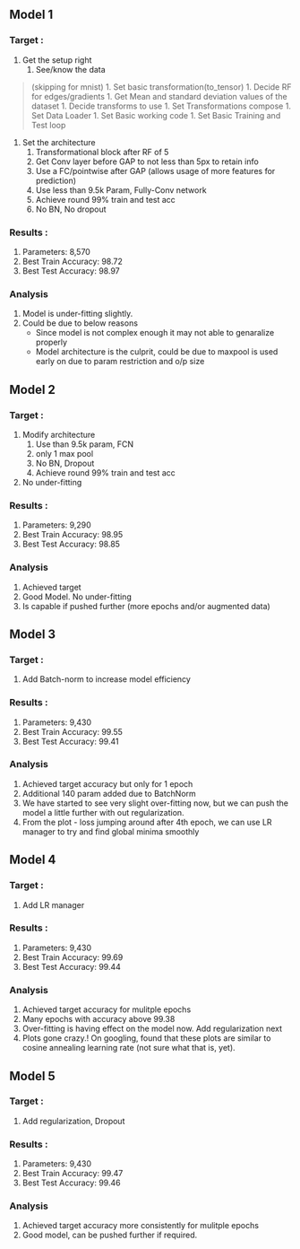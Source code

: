 ## Model 1

### Target :

1. Get the setup right
    1. See/know the data 
> (skipping for mnist)
        1. Set basic transformation(to_tensor)
        1. Decide RF for edges/gradients
        1. Get Mean and standard deviation values of the dataset
        1. Decide transforms to use
    1. Set Transformations compose
    1. Set Data Loader
    1. Set Basic working code
    1. Set Basic Training and Test loop

1. Set the architecture
    1. Transformational block after RF of 5
    1. Get Conv layer before GAP to not less than 5px to retain info
    1. Use a FC/pointwise after GAP (allows usage of more features for prediction)
    1. Use less than 9.5k Param, Fully-Conv network
    1. Achieve round 99% train and test acc
    1. No BN, No dropout

### Results :
    
1. Parameters: 8,570
1. Best Train Accuracy: 98.72
1. Best Test Accuracy: 98.97 

### Analysis
1. Model is under-fitting slightly. 
1. Could be due to below reasons
    - Since model is not complex enough it may not able to genaralize properly
    - Model architecture is the culprit, could be due to maxpool is used early on due to param  restriction and o/p size 


## Model 2

### Target :

1. Modify architecture 
    1. Use than 9.5k param, FCN
    1. only 1 max pool
    1. No BN, Dropout 
    1. Achieve round 99% train and test acc
2. No under-fitting

### Results :
1.  Parameters: 9,290
1. Best Train Accuracy: 98.95
1. Best Test Accuracy: 98.85 

### Analysis
1. Achieved target
1. Good Model. No under-fitting
1. Is capable if pushed further (more epochs and/or augmented data)


## Model 3

### Target :

1. Add Batch-norm to increase model efficiency

### Results :
1.  Parameters: 9,430
1. Best Train Accuracy: 99.55
1. Best Test Accuracy: 99.41 

### Analysis
1. Achieved target accuracy but only for 1 epoch
1. Additional 140 param added due to BatchNorm
1. We have started to see very slight over-fitting now, but we can push the model a little further with out regularization.
1. From the plot - loss jumping around after 4th epoch, we can use LR manager to try and find global minima smoothly


## Model 4

### Target :

1. Add LR manager

### Results :
1.  Parameters: 9,430
1. Best Train Accuracy: 99.69
1. Best Test Accuracy: 99.44 

### Analysis
1. Achieved target accuracy for mulitple epochs
1. Many epochs with accuracy above 99.38
1. Over-fitting is having effect on the model now. Add regularization next
1. Plots gone crazy.! On googling, found that these plots are similar to cosine annealing learning rate (not sure what that is, yet).


## Model 5

### Target :

1. Add regularization, Dropout

### Results :
1. Parameters: 9,430
1. Best Train Accuracy: 99.47
1. Best Test Accuracy: 99.46 

### Analysis
1. Achieved target accuracy more consistently for mulitple epochs
1. Good model, can be pushed further if required.
